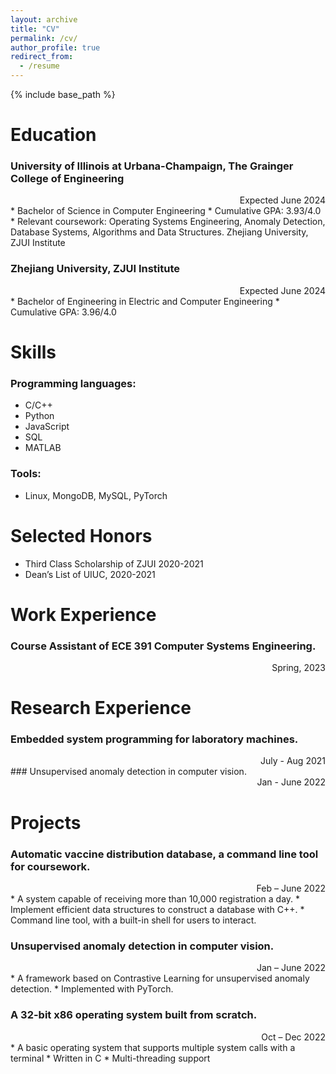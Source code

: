 ```yaml
---
layout: archive
title: "CV"
permalink: /cv/
author_profile: true
redirect_from:
  - /resume
---
```


{% include base_path %}

Education
======
### University of Illinois at Urbana-Champaign, The Grainger College of Engineering 
<div style="text-align: right">Expected June 2024</div>
* Bachelor of Science in Computer Engineering
* Cumulative GPA: 3.93/4.0
* Relevant coursework: Operating Systems Engineering, Anomaly Detection, Database Systems, Algorithms and Data Structures. Zhejiang University, ZJUI Institute

### Zhejiang University, ZJUI Institute
<div style="text-align: right">Expected June 2024</div>
* Bachelor of Engineering in Electric and Computer Engineering
* Cumulative GPA: 3.96/4.0

Skills
======
### Programming languages:
* C/C++
* Python
* JavaScript
* SQL
* MATLAB
### Tools:
* Linux, MongoDB, MySQL, PyTorch

Selected Honors
======
* Third Class Scholarship of ZJUI 2020-2021
* Dean’s List of UIUC, 2020-2021
  
Work Experience
======
### Course Assistant of ECE 391 Computer Systems Engineering. 
<div style="text-align: right">Spring, 2023</div>

Research Experience
======
### Embedded system programming for laboratory machines.
<div style="text-align: right">July - Aug 2021</div>
### Unsupervised anomaly detection in computer vision.
<div style="text-align: right">Jan - June 2022</div>

Projects
======
### Automatic vaccine distribution database, a command line tool for coursework.
<div style="text-align: right">Feb – June 2022</div>
* A system capable of receiving more than 10,000 registration a day.
* Implement efficient data structures to construct a database with C++.
* Command line tool, with a built-in shell for users to interact.

### Unsupervised anomaly detection in computer vision.
<div style="text-align: right">Jan – June 2022</div>
* A framework based on Contrastive Learning for unsupervised anomaly detection.
* Implemented with PyTorch.

### A 32-bit x86 operating system built from scratch.
<div style="text-align: right">Oct – Dec 2022</div>
* A basic operating system that supports multiple system calls with a terminal
* Written in C
* Multi-threading support
